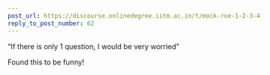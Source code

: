 ```yaml
---
post_url: https://discourse.onlinedegree.iitm.ac.in/t/mock-roe-1-2-3-4-tds-jan-2025/168449/69
reply_to_post_number: 62
---
```

“If there is only 1 question, I would be very worried”   

Found this to be funny!